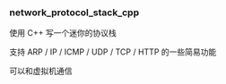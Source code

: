 ### network_protocol_stack_cpp
使用 C++ 写一个迷你的协议栈

支持 ARP / IP / ICMP / UDP / TCP / HTTP 的一些简易功能

可以和虚拟机通信
